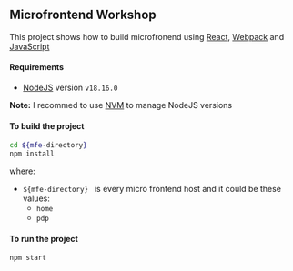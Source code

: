## Microfrontend Workshop

This project shows how to build microfronend using [React](https://react.dev/), [Webpack](https://webpack.js.org/) and [JavaScript](https://developer.mozilla.org/en-US/docs/Web/JavaScript)

#### Requirements

- [NodeJS](https://nodejs.org/en/) version `v18.16.0`

**Note:** I recommed to use [NVM](https://github.com/nvm-sh/nvm) to manage NodeJS versions

#### To build the project

```bash
cd ${mfe-directory}
npm install
```

where:
- `${mfe-directory} ` is every micro frontend host and it could be these values:
  - `home`
  - `pdp`

#### To run the project

```bash
npm start
```
